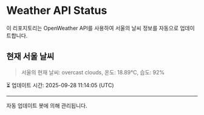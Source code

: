 
# Weather API Status

이 리포지토리는 OpenWeather API를 사용하여 서울의 날씨 정보를 자동으로 업데이트합니다.

## 현재 서울 날씨
> 서울의 현재 날씨: overcast clouds, 온도: 18.89°C, 습도: 92%

⏳ 업데이트 시간: 2025-09-28 11:14:05 (UTC)

---
자동 업데이트 봇에 의해 관리됩니다.
